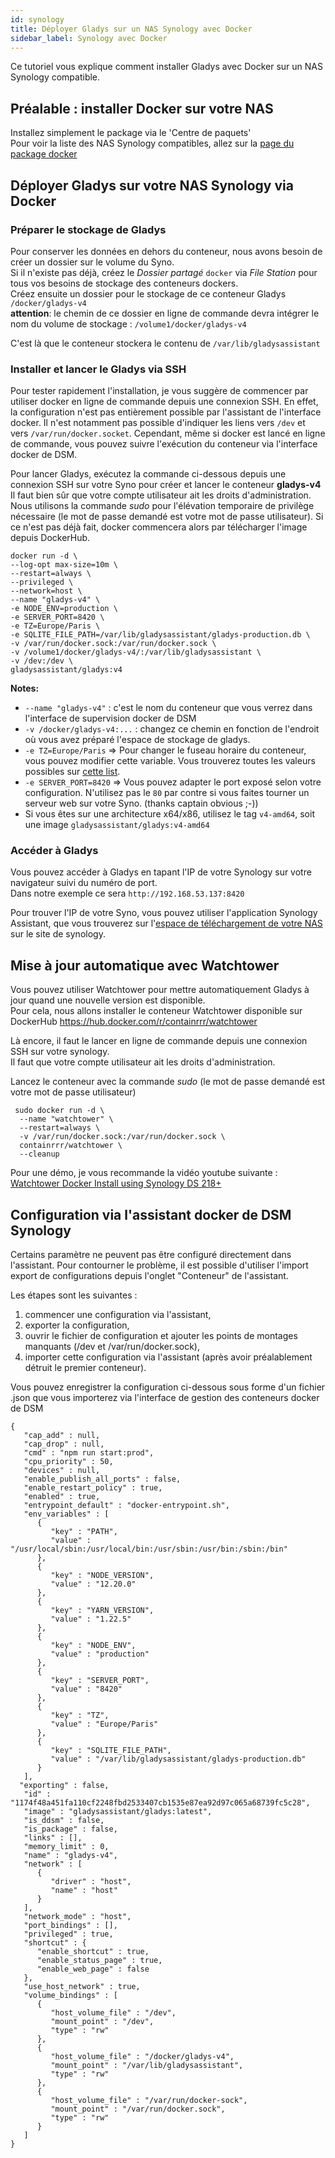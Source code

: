 ```yaml
---
id: synology
title: Déployer Gladys sur un NAS Synology avec Docker
sidebar_label: Synology avec Docker
---
```



Ce tutoriel vous explique comment installer Gladys avec Docker sur un NAS Synology compatible.

## Préalable : installer Docker sur votre NAS 

Installez simplement le package via le 'Centre de paquets'  
Pour voir la liste des NAS Synology compatibles, allez sur la [page du package docker](https://www.synology.com/fr-fr/dsm/packages/Docker)



## Déployer Gladys sur votre NAS Synology via Docker

### Préparer le stockage de Gladys

Pour conserver les données en dehors du conteneur, nous avons besoin de créer un dossier sur le volume du Syno.  
Si il n'existe pas déjà, créez le *Dossier partagé* `docker` via *File Station* pour tous vos besoins de stockage des conteneurs dockers.  
Créez ensuite un dossier pour le stockage de ce conteneur Gladys ```/docker/gladys-v4```  
**attention**: le chemin de ce dossier en ligne de commande devra intégrer le nom du volume de stockage : `/volume1/docker/gladys-v4`

C'est là que le conteneur stockera le contenu de  `/var/lib/gladysassistant`  


### Installer et lancer le Gladys via SSH

Pour tester rapidement l'installation, je vous suggère de commencer par utiliser docker en ligne de commande depuis une connexion SSH. En effet, la configuration n'est pas entièrement possible par l'assistant de l'interface docker. Il n'est notamment pas possible d'indiquer les liens vers `/dev` et vers `/var/run/docker.socket`. 
Cependant, même si docker est lancé en ligne de commande, vous pouvez suivre l'exécution du conteneur via l'interface docker de DSM. 

Pour lancer Gladys, exécutez la commande ci-dessous depuis une connexion SSH sur votre Syno pour créer et lancer le conteneur **gladys-v4**  
Il faut bien sûr que votre compte utilisateur ait les droits d'administration. Nous utilisons la commande *sudo* pour l'élévation temporaire de privilège nécessaire (le mot de passe demandé est votre mot de passe utilisateur).
Si ce n'est pas déjà fait, docker commencera alors par télécharger l'image depuis DockerHub.  

```sudo \
docker run -d \
--log-opt max-size=10m \
--restart=always \
--privileged \
--network=host \
--name "gladys-v4" \
-e NODE_ENV=production \
-e SERVER_PORT=8420 \
-e TZ=Europe/Paris \
-e SQLITE_FILE_PATH=/var/lib/gladysassistant/gladys-production.db \
-v /var/run/docker.sock:/var/run/docker.sock \
-v /volume1/docker/gladys-v4/:/var/lib/gladysassistant \
-v /dev:/dev \
gladysassistant/gladys:v4
```

**Notes:**

- `--name "gladys-v4"` : c'est le nom du conteneur que vous verrez dans l'interface de supervision docker de DSM
- `-v /docker/gladys-v4:...` : changez ce chemin en fonction de l'endroit où vous avez préparé l'espace de stockage de gladys.
- `-e TZ=Europe/Paris` => Pour changer le fuseau horaire du conteneur, vous pouvez modifier cette variable. Vous trouverez toutes les valeurs possibles sur [cette list](https://en.wikipedia.org/wiki/List_of_tz_database_time_zones).
- `-e SERVER_PORT=8420` => Vous pouvez adapter le port exposé selon votre configuration. N'utilisez pas le `80` par contre si vous faites tourner un serveur web sur votre Syno. (thanks captain obvious ;-))
- Si vous êtes sur une architecture x64/x86, utilisez le tag `v4-amd64`, soit une image `gladysassistant/gladys:v4-amd64`

### Accéder à Gladys

Vous pouvez accéder à Gladys en tapant l'IP de votre Synology sur votre navigateur suivi du numéro de port.  
Dans notre exemple ce sera `http://192.168.53.137:8420`

Pour trouver l'IP de votre Syno, vous pouvez utiliser l'application Synology Assistant, que vous trouverez sur l'[espace de téléchargement de votre NAS](https://www.synology.com/en-sg/support/download/DS218+#utilities) sur le site de synology.




## Mise à jour automatique avec Watchtower

Vous pouvez utiliser Watchtower pour mettre automatiquement Gladys à jour quand une nouvelle version est disponible.  
Pour cela, nous allons installer le conteneur Watchtower disponible sur DockerHub https://hub.docker.com/r/containrrr/watchtower

Là encore, il faut le lancer en ligne de commande depuis une connexion SSH sur votre synology.  
Il faut que votre compte utilisateur ait les droits d'administration.  

Lancez le conteneur avec la commande *sudo* (le mot de passe demandé est votre mot de passe utilisateur)

```
 sudo docker run -d \
  --name "watchtower" \
  --restart=always \
  -v /var/run/docker.sock:/var/run/docker.sock \
  containrrr/watchtower \
  --cleanup
```
Pour une démo, je vous recommande la vidéo youtube suivante : [Watchtower Docker Install using Synology DS 218+](https://www.youtube.com/watch?v=1YLZfIr4F5I)


## Configuration via l'assistant docker de DSM Synology
Certains paramètre ne peuvent pas être configuré directement dans l'assistant. Pour contourner le problème, il est possible d'utiliser l'import export de configurations depuis l'onglet "Conteneur" de l'assistant.

Les étapes sont les suivantes : 
1. commencer une configuration via l'assistant,
2. exporter la configuration,
3. ouvrir le fichier de configuration et ajouter les points de montages manquants (/dev et /var/run/docker.sock),
4. importer cette configuration via l'assistant (après avoir préalablement détruit le premier conteneur).

Vous pouvez enregistrer la configuration ci-dessous sous forme d'un fichier .json que vous importerez via l'interface de gestion des conteneurs docker de DSM
```
{
   "cap_add" : null,
   "cap_drop" : null,
   "cmd" : "npm run start:prod",
   "cpu_priority" : 50,
   "devices" : null,
   "enable_publish_all_ports" : false,
   "enable_restart_policy" : true,
   "enabled" : true,
   "entrypoint_default" : "docker-entrypoint.sh",
   "env_variables" : [
      {
         "key" : "PATH",
         "value" : "/usr/local/sbin:/usr/local/bin:/usr/sbin:/usr/bin:/sbin:/bin"
      },
      {
         "key" : "NODE_VERSION",
         "value" : "12.20.0"
      },
      {
         "key" : "YARN_VERSION",
         "value" : "1.22.5"
      },
      {
         "key" : "NODE_ENV",
         "value" : "production"
      },
      {
         "key" : "SERVER_PORT",
         "value" : "8420"
      },
      {
         "key" : "TZ",
         "value" : "Europe/Paris"
      },
      {
         "key" : "SQLITE_FILE_PATH",
         "value" : "/var/lib/gladysassistant/gladys-production.db"
      }
   ],
  "exporting" : false,
   "id" : "1174f48a451fa110cf2248fbd2533407cb1535e87ea92d97c065a68739fc5c28",
   "image" : "gladysassistant/gladys:latest",
   "is_ddsm" : false,
   "is_package" : false,
   "links" : [],
   "memory_limit" : 0,
   "name" : "gladys-v4",
   "network" : [
      {
         "driver" : "host",
         "name" : "host"
      }
   ],
   "network_mode" : "host",
   "port_bindings" : [],
   "privileged" : true,
   "shortcut" : {
      "enable_shortcut" : true,
      "enable_status_page" : true,
      "enable_web_page" : false
   },
   "use_host_network" : true,
   "volume_bindings" : [
      {
         "host_volume_file" : "/dev",
         "mount_point" : "/dev",
         "type" : "rw"
      },
      {
         "host_volume_file" : "/docker/gladys-v4",
         "mount_point" : "/var/lib/gladysassistant",
         "type" : "rw"
      },
      {
         "host_volume_file" : "/var/run/docker-sock",
         "mount_point" : "/var/run/docker.sock",
         "type" : "rw"
      }
   ]
}

```
